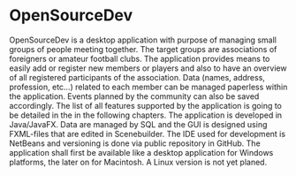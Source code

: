 # OpenSourceDev
OpenSourceDev is a desktop application with purpose of managing small groups of people meeting together. The target groups are associations of foreigners or amateur football clubs.
The application provides means to easily add or register new members or players and also to have an overview of all registered participants of the association. Data (names, address, profession, etc…) related to each member can be managed paperless within the application. Events planned by the community can also be saved accordingly. The list of all features supported by the application is going to be detailed in the in the following chapters. 
The application is developed in Java/JavaFX. Data are managed by SQL and the GUI is designed using FXML-files that are edited in Scenebuilder. The IDE used for development is NetBeans and versioning is done via public repository in GitHub. The application shall first be available like a desktop application for Windows platforms, the later on for Macintosh. A Linux version is not yet planed.
